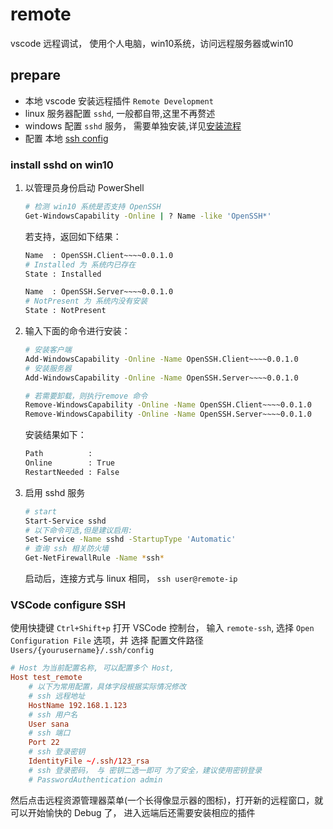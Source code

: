 # remote

vscode 远程调试， 使用个人电脑，win10系统，访问远程服务器或win10

## prepare

- 本地 vscode 安装远程插件 `Remote Development`
- linux 服务器配置 `sshd`, 一般都自带,这里不再赘述
- windows 配置 `sshd` 服务， 需要单独安装,详见[安装流程](#install-sshd-on-win10)
- 配置 本地 [ssh config](#vscode-configure-ssh)

### install sshd on win10

1. 以管理员身份启动 PowerShell

    ```sh
    # 检测 win10 系统是否支持 OpenSSH
    Get-WindowsCapability -Online | ? Name -like 'OpenSSH*'
    ```

    若支持，返回如下结果：

    ```sh
    Name  : OpenSSH.Client~~~~0.0.1.0 
    # Installed 为 系统内已存在
    State : Installed 

    Name  : OpenSSH.Server~~~~0.0.1.0   
    # NotPresent 为 系统内没有安装
    State : NotPresent 
    ```

2. 输入下面的命令进行安装：

    ```sh
    # 安装客户端
    Add-WindowsCapability -Online -Name OpenSSH.Client~~~~0.0.1.0
    # 安装服务器
    Add-WindowsCapability -Online -Name OpenSSH.Server~~~~0.0.1.0

    # 若需要卸载，则执行remove 命令
    Remove-WindowsCapability -Online -Name OpenSSH.Client~~~~0.0.1.0
    Remove-WindowsCapability -Online -Name OpenSSH.Server~~~~0.0.1.0
    ```

    安装结果如下：

    ```txt
    Path          :
    Online        : True
    RestartNeeded : False
    ```

3. 启用 sshd 服务

    ```sh
    # start
    Start-Service sshd
    # 以下命令可选,但是建议启用:
    Set-Service -Name sshd -StartupType 'Automatic'
    # 查询 ssh 相关防火墙
    Get-NetFirewallRule -Name *ssh*
    ```

    启动后，连接方式与 linux 相同， `ssh user@remote-ip`

### VSCode configure SSH

使用快捷键 `Ctrl+Shift+p` 打开 VSCode 控制台， 输入 `remote-ssh`, 选择 `Open Configuration File` 选项，并 选择 配置文件路径 `Users/{yourusername}/.ssh/config`

```conf
# Host 为当前配置名称, 可以配置多个 Host, 
Host test_remote
    # 以下为常用配置，具体字段根据实际情况修改
    # ssh 远程地址
    HostName 192.168.1.123
    # ssh 用户名
    User sana
    # ssh 端口
    Port 22
    # ssh 登录密钥
    IdentityFile ~/.ssh/123_rsa
    # ssh 登录密码， 与 密钥二选一即可 为了安全，建议使用密钥登录
    # PasswordAuthentication admin
```

然后点击远程资源管理器菜单(一个长得像显示器的图标)，打开新的远程窗口，就可以开始愉快的 Debug 了， 进入远端后还需要安装相应的插件
